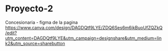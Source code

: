 # Proyecto-2
Concesionaria - figma de la pagina
https://www.canva.com/design/DAGDQtf9LYE/ZDQ6Ses6m6ikBuoUfZQZkQ/edit?utm_content=DAGDQtf9LYE&utm_campaign=designshare&utm_medium=link2&utm_source=sharebutton

